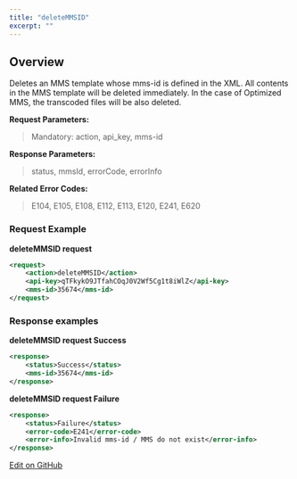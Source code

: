 ```yaml
---
title: "deleteMMSID"
excerpt: ""
---
```

## Overview
Deletes an MMS template whose mms-id is defined in the XML. All contents in the MMS template will be deleted immediately. In the case of Optimized MMS, the transcoded files will be also deleted.

**Request Parameters:**

> Mandatory: action, api\_key, mms-id

**Response Parameters:**

> status, mmsId, errorCode, errorInfo

**Related Error Codes:**

> E104, E105, E108, E112, E113, E120, E241, E620

### Request Example

**deleteMMSID request**
```xml
<request>
    <action>deleteMMSID</action>
    <api-key>qTFkykO9JTfahCOqJ0V2Wf5Cg1t8iWlZ</api-key>
    <mms-id>35674</mms-id>
</request>
```


### Response examples

**deleteMMSID request Success**
```xml
<response>
    <status>Success</status>
    <mms-id>35674</mms-id>
</response>
```


**deleteMMSID request Failure**
```xml
<response>
    <status>Failure</status>
    <error-code>E241</error-code>
    <error-info>Invalid mms-id / MMS do not exist</error-info>
</response>
```

<a class="edit-on-github" href="https://github.com/sinch/docs/blob/master/docs/mms/xml-service/xml-service-deletemmsid.md">Edit on GitHub</a>